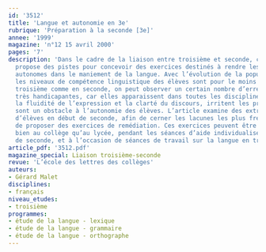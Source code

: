 ```yaml
---
id: '3512'
title: 'Langue et autonomie en 3e'
rubrique: 'Préparation à la seconde [3e]'
annee: '1999'
magazine: 'n°12 15 avril 2000'
pages: '7'
description: 'Dans le cadre de la liaison entre troisième et seconde, cet article
  propose des pistes pour concevoir des exercices destinés à rendre les élèves plus
  autonomes dans le maniement de la langue. Avec l’évolution de la population scolaire,
  les niveaux de compétence linguistique des élèves sont pour le moins variés. En
  troisième comme en seconde, on peut observer un certain nombre d’erreurs courantes,
  très handicapantes, car elles apparaissent dans toutes les disciplines : elles altèrent
  la fluidité de l’expression et la clarté du discours, irritent les professeurs et
  sont un obstacle à l’autonomie des élèves. L’article examine des extraits de devoirs
  d’élèves en début de seconde, afin de cerner les lacunes les plus fréquentes et
  de proposer des exercices de remédiation. Ces exercices peuvent être proposés aussi
  bien au collège qu’au lycée, pendant les séances d’aide individualisée en classe
  de seconde, et à l’occasion de séances de travail sur la langue en troisième.'
article_pdf: '3512.pdf'
magazine_special: Liaison troisième-seconde
revue: 'L’école des lettres des collèges'
auteurs:
- Gérard Malet
disciplines:
- français
niveau_etudes:
- troisième
programmes:
- étude de la langue - lexique
- étude de la langue - grammaire
- étude de la langue - orthographe
---
```

